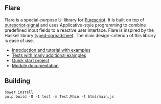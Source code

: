 ## Flare

Flare is a special-purpose UI library for
[Purescript](https://github.com/purescript/purescript). It is built on top
of [purescript-signal](https://github.com/bodil/purescript-signal) and uses
Applicative-style programming to combine predefined input fields to a reactive
user interface. Flare is inspired by the Haskell library
[typed-spreadsheet](https://github.com/Gabriel439/Haskell-Typed-Spreadsheet-Library).
The main design-criterion of this library is ease of use.

- [Introduction and tutorial with examples](http://david-peter.de/articles/flare/)
- [Tests with many additional examples](http://sharkdp.github.io/purescript-flare/)
- [Quick start project](https://github.com/sharkdp/flare-example)
- [Module documentation](http://pursuit.purescript.org/packages/purescript-flare/)

## Building
```
bower install
pulp build -O -I test -m Test.Main -t html/main.js
```
